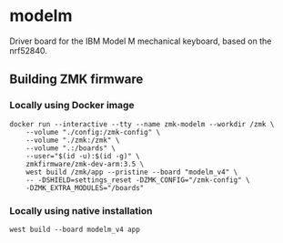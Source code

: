 # modelm

Driver board for the IBM Model M mechanical keyboard, based on the nrf52840.

## Building ZMK firmware

### Locally using Docker image

    docker run --interactive --tty --name zmk-modelm --workdir /zmk \
        --volume "./config:/zmk-config" \
        --volume "./zmk:/zmk" \
        --volume ".:/boards" \
        --user="$(id -u):$(id -g)" \
        zmkfirmware/zmk-dev-arm:3.5 \
        west build /zmk/app --pristine --board "modelm_v4" \
        -- -DSHIELD=settings_reset -DZMK_CONFIG="/zmk-config" \
        -DZMK_EXTRA_MODULES="/boards" 

### Locally using native installation

```
west build --board modelm_v4 app
```
